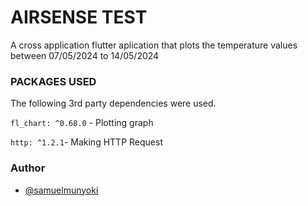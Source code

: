 
# AIRSENSE TEST 

A cross application flutter aplication that plots the temperature values between 07/05/2024 to 14/05/2024




### PACKAGES USED

The following 3rd party dependencies were used.

`fl_chart: ^0.68.0` - Plotting graph

`http: ^1.2.1`- Making HTTP Request


### Author

- [@samuelmunyoki](https://www.github.com/samuelmunyoki)



